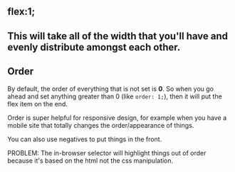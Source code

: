 <h2>flex:1;<h2>

This will take all of the width that you'll have and evenly distribute amongst each other.

<h2>Order</h2>

By default, the order of everything that is not set is <b>0</b>. So when you go ahead and set anything greater than 0 (like `order: 1;`), then it will put the flex item on the end.

Order is super helpful for responsive design, for example when you have a mobile site that totally changes the order/appearance  of things.

You can also use negatives to put things in the front.

PROBLEM: The in-browser selector will highlight things out of order because it's based on the html not the css manipulation.